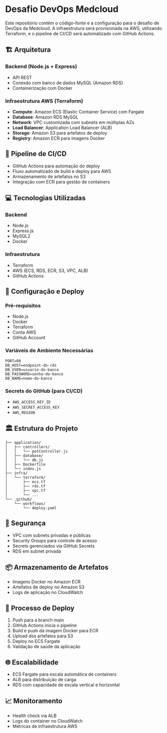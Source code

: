 # Desafio DevOps Medcloud

Este repositório contém o código-fonte e a configuração para o desafio de DevOps da Medcloud. A infraestrutura será provisionada na AWS, utilizando Terraform, e o pipeline de CI/CD será automatizado com GitHub Actions.

## 🏗️ Arquitetura

### Backend (Node.js + Express)
- API REST 
- Conexão com banco de dados MySQL (Amazon RDS)
- Containerização com Docker

### Infraestrutura AWS (Terraform)
- **Compute**: Amazon ECS (Elastic Container Service) com Fargate
- **Database**: Amazon RDS MySQL
- **Network**: VPC customizada com subnets em múltiplas AZs
- **Load Balancer**: Application Load Balancer (ALB)
- **Storage**: Amazon S3 para artefatos de deploy
- **Registry**: Amazon ECR para imagens Docker

## 🚀 Pipeline de CI/CD
- GitHub Actions para automação do deploy
- Fluxo automatizado de build e deploy para AWS
- Armazenamento de artefatos no S3
- Integração com ECR para gestão de containers

## 💻 Tecnologias Utilizadas

### Backend
- Node.js
- Express.js
- MySQL2
- Docker

### Infraestrutura
- Terraform
- AWS (ECS, RDS, ECR, S3, VPC, ALB)
- GitHub Actions

## 🔧 Configuração e Deploy

### Pré-requisitos
- Node.js
- Docker
- Terraform
- Conta AWS
- GitHub Account

### Variáveis de Ambiente Necessárias
```env
PORT=80
DB_HOST=endpoint-do-rds
DB_USER=usuario-do-banco
DB_PASSWORD=senha-do-banco
DB_NAME=nome-do-banco
```

### Secrets do GitHub (para CI/CD)
- `AWS_ACCESS_KEY_ID`
- `AWS_SECRET_ACCESS_KEY`
- `AWS_REGION`


## 🏛️ Estrutura do Projeto
```
├── application/
│   ├── controllers/
│   │   └── petController.js
│   ├── database/
│   │   └── db.js
│   ├── Dockerfile
│   └── index.js
├── infra/
│   └── terraform/
│       ├── ecs.tf
│       ├── rds.tf
│       ├── vpc.tf
│       └── ...
└── .github/
    └── workflows/
        └── deploy.yaml
```

## 🔐 Segurança
- VPC com subnets privadas e públicas
- Security Groups para controle de acesso
- Secrets gerenciados via GitHub Secrets
- RDS em subnet privada

## 📦 Armazenamento de Artefatos
- Imagens Docker no Amazon ECR
- Artefatos de deploy no Amazon S3
- Logs de aplicação no CloudWatch

## 🔄 Processo de Deploy
1. Push para a branch main
2. GitHub Actions inicia o pipeline
3. Build e push da imagem Docker para ECR
4. Upload dos artefatos para S3
5. Deploy no ECS Fargate
6. Validação de saúde da aplicação

## 🌐 Escalabilidade
- ECS Fargate para escala automática de containers
- ALB para distribuição de carga
- RDS com capacidade de escala vertical e horizontal

## 📈 Monitoramento
- Health check via ALB
- Logs do container no CloudWatch
- Métricas de infraestrutura AWS
        
        
